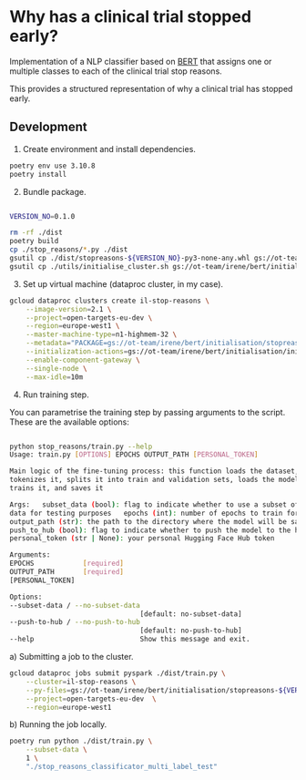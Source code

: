 # Why has a clinical trial stopped early?
Implementation of a NLP classifier based on [BERT](https://huggingface.co/bert-base-uncased) that assigns one or multiple classes to each of the clinical trial stop reasons.

This provides a structured representation of why a clinical trial has stopped early.

## Development

1. Create environment and install dependencies.

```bash
poetry env use 3.10.8
poetry install
```

2. Bundle package.

```bash

VERSION_NO=0.1.0

rm -rf ./dist
poetry build
cp ./stop_reasons/*.py ./dist
gsutil cp ./dist/stopreasons-${VERSION_NO}-py3-none-any.whl gs://ot-team/irene/bert/initialisation/
gsutil cp ./utils/initialise_cluster.sh gs://ot-team/irene/bert/initialisation/
```

3. Set up virtual machine (dataproc cluster, in my case).

```bash
gcloud dataproc clusters create il-stop-reasons \
    --image-version=2.1 \
    --project=open-targets-eu-dev \
    --region=europe-west1 \
    --master-machine-type=n1-highmem-32 \
    --metadata="PACKAGE=gs://ot-team/irene/bert/initialisation/stopreasons-${VERSION_NO}-py3-none-any.whl" \
    --initialization-actions=gs://ot-team/irene/bert/initialisation/initialise_cluster.sh \
    --enable-component-gateway \
    --single-node \
    --max-idle=10m
```

4. Run training step.

You can parametrise the training step by passing arguments to the script. These are the available options:
    
```bash

python stop_reasons/train.py --help
Usage: train.py [OPTIONS] EPOCHS OUTPUT_PATH [PERSONAL_TOKEN]

Main logic of the fine-tuning process: this function loads the dataset,
tokenizes it, splits it into train and validation sets, loads the model,
trains it, and saves it

Args:   subset_data (bool): flag to indicate whether to use a subset of the
data for testing purposes   epochs (int): number of epochs to train for
output_path (str): the path to the directory where the model will be saved.
push_to_hub (bool): flag to indicate whether to push the model to the hub
personal_token (str | None): your personal Hugging Face Hub token

Arguments:
EPOCHS            [required]
OUTPUT_PATH       [required]
[PERSONAL_TOKEN]

Options:
--subset-data / --no-subset-data
                                [default: no-subset-data]
--push-to-hub / --no-push-to-hub
                                [default: no-push-to-hub]
--help                          Show this message and exit.
```


a) Submitting a job to the cluster.
```bash
gcloud dataproc jobs submit pyspark ./dist/train.py \
    --cluster=il-stop-reasons \
    --py-files=gs://ot-team/irene/bert/initialisation/stopreasons-${VERSION_NO}-py3-none-any.whl \
    --project=open-targets-eu-dev  \
    --region=europe-west1
```

b) Running the job locally.
```bash
poetry run python ./dist/train.py \
    --subset-data \
    1 \
    "./stop_reasons_classificator_multi_label_test"
```
